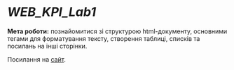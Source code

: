 # *WEB_KPI_Lab1*

**Мета роботи:** познайомитися зі структурою html-документу, основними тегами
для форматування тексту, створення таблиці, списків та посилань на інші
сторінки.

Посилання на [сайт](s-a-n-n-i.github.io/WEB_KPI_Lab1/).

